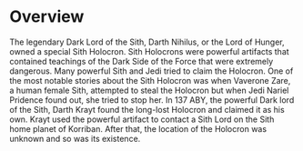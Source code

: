 # Overview
The legendary Dark Lord of the Sith, Darth Nihilus, or the Lord of Hunger, owned a special Sith Holocron.
Sith Holocrons were powerful artifacts that contained teachings of the Dark Side of the Force that were extremely dangerous.
Many powerful Sith and Jedi tried to claim the Holocron.
One of the most notable stories about the Sith Holocron was when Vaverone Zare, a human female Sith, attempted to steal the Holocron but when Jedi Nariel Pridence found out,  she tried to stop her.
In 137 ABY, the powerful Dark lord of the Sith, Darth Krayt found the long-lost Holocron and claimed it as his own.
Krayt used the powerful artifact to contact a Sith Lord on the Sith home planet of Korriban.
After that, the location of the Holocron was unknown and so was its existence.